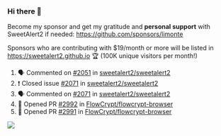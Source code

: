 ### Hi there 👋

Become my sponsor and get my gratitude and **personal support** with SweetAlert2 if needed: https://github.com/sponsors/limonte

Sponsors who are contributing with $19/month or more will be listed in https://sweetalert2.github.io 🏆 (100K unique visitors per month!)

<!--START_SECTION:activity-->
1. 🗣 Commented on [#2051](https://github.com/sweetalert2/sweetalert2/issues/2051) in [sweetalert2/sweetalert2](https://github.com/sweetalert2/sweetalert2)
2. ❗️ Closed issue [#2071](https://github.com/sweetalert2/sweetalert2/issues/2071) in [sweetalert2/sweetalert2](https://github.com/sweetalert2/sweetalert2)
3. 🗣 Commented on [#2071](https://github.com/sweetalert2/sweetalert2/issues/2071) in [sweetalert2/sweetalert2](https://github.com/sweetalert2/sweetalert2)
4. 💪 Opened PR [#2992](https://github.com/FlowCrypt/flowcrypt-browser/pull/2992) in [FlowCrypt/flowcrypt-browser](https://github.com/FlowCrypt/flowcrypt-browser)
5. 💪 Opened PR [#2991](https://github.com/FlowCrypt/flowcrypt-browser/pull/2991) in [FlowCrypt/flowcrypt-browser](https://github.com/FlowCrypt/flowcrypt-browser)
<!--END_SECTION:activity-->

![](https://github-readme-stats.vercel.app/api?username=limonte&theme=vue&show_icons=true)
